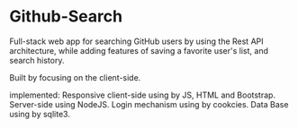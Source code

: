 # Github-Search
Full-stack web app for searching GitHub users by using the Rest API architecture, 
while adding features of saving a favorite user's list, and search history.

Built by focusing on the client-side.

implemented:
Responsive client-side using by JS, HTML and Bootstrap.
Server-side using NodeJS.
Login mechanism using by cookcies.
Data Base using by sqlite3.
